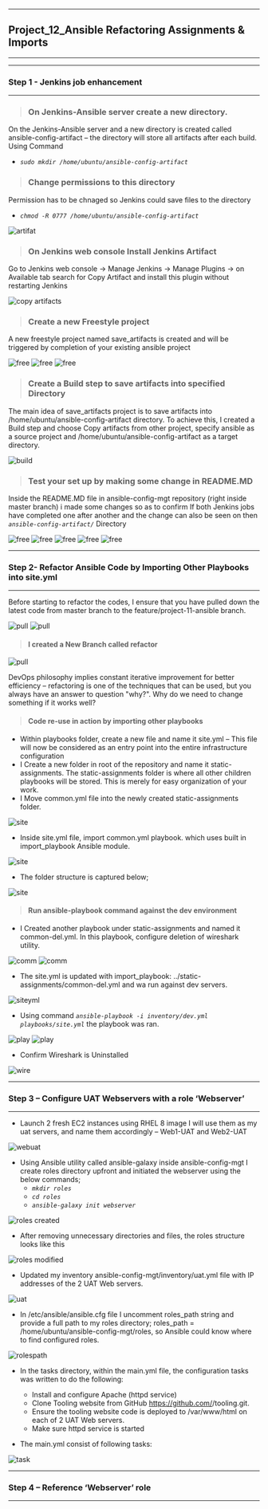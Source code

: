 ____
## **Project_12_Ansible Refactoring Assignments & Imports**
____
____
### **Step 1 - Jenkins job enhancement**
___
>### On Jenkins-Ansible server create a new directory.

On the Jenkins-Ansible server and a new directory is created called ansible-config-artifact – the directory will store all artifacts after each build.
Using Command 
* *`sudo mkdir /home/ubuntu/ansible-config-artifact`*

>### Change permissions to this directory
Permission has to be chnaged so Jenkins could save files to the directory
*  *`chmod -R 0777 /home/ubuntu/ansible-config-artifact`*

![artifat](./Project_12_Images/mkdir%20ansible%20artifat.PNG)

>### On Jenkins web console Install Jenkins Artifact
Go to Jenkins web console -> Manage Jenkins -> Manage Plugins -> on Available tab search for Copy Artifact and install this plugin without restarting Jenkins

![copy artifacts](./Project_12_Images/copy%20artifact%20installed.PNG)

>### Create a new Freestyle project
A new freestyle project named save_artifacts  is created and will be triggered by completion of your existing ansible project

![free](./Project_12_Images/new%20freestyle%20project.PNG)
![free](./Project_12_Images/new%20freestyle%20project1.PNG)
![free](./Project_12_Images/new%20freestyle%20project2.PNG)

>### Create a Build step to save artifacts into specified Directory
The main idea of save_artifacts project is to save artifacts into /home/ubuntu/ansible-config-artifact directory. To achieve this, I created a Build step and choose Copy artifacts from other project, specify ansible as a source project and /home/ubuntu/ansible-config-artifact as a target directory.

![build](./Project_12_Images/Build%20steps.PNG)

>### Test your set up by making some change in README.MD 

Inside the README.MD file in ansible-config-mgt repository (right inside master branch) i made some changes so as to confirm If both Jenkins jobs have completed one after another and the change can also be seen on then *`ansible-config-artifact/`* Directory

![free](./Project_12_Images/first%20build.PNG)
![free](./Project_12_Images/first%20build%20console%20op.PNG)
![free](./Project_12_Images/first%20build1.PNG)
![free](./Project_12_Images/first%20build%20console%20op1.PNG)
![free](./Project_12_Images/first%20build%20console%20op2.PNG)

___
### **Step 2- Refactor Ansible Code by Importing Other Playbooks into site.yml** 
___
Before starting to refactor the codes, I ensure that you have pulled down the latest code from master branch to the feature/project-11-ansible branch.

![pull](./Project_12_Images/Pull%20from%20Latest1.PNG)
![pull](./Project_12_Images/Pull%20from%20Latest.PNG)

>#### I created a New Branch called refactor

![pull](./Project_12_Images/New%20branch%20refactor.PNG)

DevOps philosophy implies constant iterative improvement for better efficiency – refactoring is one of the techniques that can be used, but you always have an answer to question "why?". Why do we need to change something if it works well?

>#### Code re-use in action by importing other playbooks
* Within playbooks folder, create a new file and name it site.yml – This file will now be considered as an entry point into the entire infrastructure configuration 
* I Create a new folder in root of the repository and name it static-assignments. The static-assignments folder is where all other children playbooks will be stored. This is merely for easy organization of your work.
* I Move common.yml file into the newly created static-assignments folder.

![site](./Project_12_Images/site.yml)

* Inside site.yml file, import common.yml playbook. which uses built in import_playbook Ansible module.

![site](./Project_12_Images/site2.PNG)

* The folder structure is captured below;

![site](./Project_12_Images/folder%20structure.PNG)

>#### Run ansible-playbook command against the dev environment

* I Created another playbook under static-assignments and named it common-del.yml. In this playbook, configure deletion of wireshark utility.

![comm](./Project_12_Images/comm-del.PNG)
![comm](./Project_12_Images/comm-delyml.PNG)

* The site.yml is updated with import_playbook: ../static-assignments/common-del.yml and wa run against dev servers.

![siteyml](./Project_12_Images/siteyml%20updated%20with%20comm-del.PNG)

* Using command *`ansible-playbook -i inventory/dev.yml playbooks/site.yml`* the playbook was ran.

![play](./Project_12_Images/first%20play.PNG)
![play](./Project_12_Images/first%20play1.PNG)

* Confirm Wireshark is Uninstalled

![wire](./Project_12_Images/wireshark%20uninstall.PNG)
___
### **Step 3 – Configure UAT Webservers with a role ‘Webserver’**
___
* Launch 2 fresh EC2 instances using RHEL 8 image
 I will use them as my uat servers, and name them accordingly – Web1-UAT and Web2-UAT
 
 ![webuat](./Project_12_Images/Web-UATEC2.PNG)

 * Using  Ansible utility called ansible-galaxy inside ansible-config-mgt I create roles directory upfront and initiated the webserver using the below commands;
    * *`mkdir roles`*
    * *`cd roles`*
    * *`ansible-galaxy init webserver`*

![roles created](./Project_12_Images/roles%20created.PNG)

* After removing unnecessary directories and files, the roles structure looks like this

![roles modified](./Project_12_Images/roles%20modified.PNG)

* Updated my inventory ansible-config-mgt/inventory/uat.yml file with IP addresses of the 2 UAT Web servers.

![uat](./Project_12_Images/uatyml.PNG)

* In /etc/ansible/ansible.cfg file I uncomment roles_path string and provide a full path to my roles directory; roles_path    = /home/ubuntu/ansible-config-mgt/roles, so Ansible could know where to find configured roles.

![rolespath](./Project_12_Images/roles_path.PNG)

* In the tasks directory, within the main.yml file, the  configuration tasks was written to do the following:

    * Install and configure Apache (httpd service)
    * Clone Tooling website from GitHub https://github.com/<your-name>/tooling.git.
    * Ensure the tooling website code is deployed to /var/www/html on each of 2 UAT Web servers.
    * Make sure httpd service is started
* The main.yml consist of following tasks:

![task](./Project_12_Images/taskmainyml.PNG)

____
### **Step 4 – Reference ‘Webserver’ role**

____